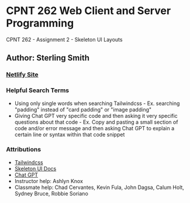  # CPNT 262 Web Client and Server Programming

 CPNT 262 - Assignment 2 - Skeleton UI Layouts

 ## Author: Sterling Smith

 ### [Netlify Site]()

 ### Helpful Search Terms
- Using only single words when searching Tailwindcss
      - Ex. searching "padding" instead of "card padding" or "image padding"
- Giving Chat GPT very specific code and then asking it very specific questions about that code
      - Ex. Copy and pasting a small section of code and/or error message and then asking Chat GPT to explain a certain line or syntax within that code snippet

### Attributions
- [Tailwindcss](https://tailwindcss.com/docs/padding)
- [Skeleton UI Docs](https://www.skeleton.dev/)
- [Chat GPT](https://chat.openai.com/auth/login)
- Instructor help: Ashlyn Knox
- Classmate help: Chad Cervantes, Kevin Fula, John Dagsa, Calum Holt, Sydney Bruce, Robbie Soriano